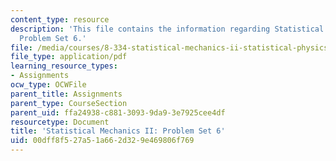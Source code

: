 ```yaml
---
content_type: resource
description: 'This file contains the information regarding Statistical Mechanics II:
  Problem Set 6.'
file: /media/courses/8-334-statistical-mechanics-ii-statistical-physics-of-fields-spring-2014/00dff8f527a51a662d329e469806f769_MIT8_334S14_pset6.pdf
file_type: application/pdf
learning_resource_types:
- Assignments
ocw_type: OCWFile
parent_title: Assignments
parent_type: CourseSection
parent_uid: ffa24938-c881-3093-9da9-3e7925cee4df
resourcetype: Document
title: 'Statistical Mechanics II: Problem Set 6'
uid: 00dff8f5-27a5-1a66-2d32-9e469806f769
---
```

